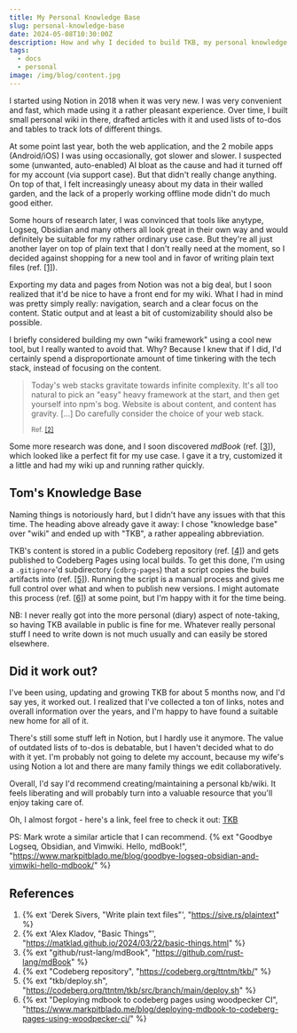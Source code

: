 ```yaml
---
title: My Personal Knowledge Base
slug: personal-knowledge-base
date: 2024-05-08T10:30:00Z
description: How and why I decided to build TKB, my personal knowledge base.
tags:
  - docs
  - personal
image: /img/blog/content.jpg
---
```


I started using Notion in 2018 when it was very new. I was very convenient and fast, which made using it a rather pleasant experience. Over time, I built small personal wiki in there, drafted articles with it and used lists of to-dos and tables to track lots of different things.

At some point last year, both the web application, and the 2 mobile apps (Android/iOS) I was using occasionally, got slower and slower. I suspected some (unwanted, auto-enabled) AI bloat as the cause and had it turned off for my account (via support case). But that didn't really change anything. On top of that, I felt increasingly uneasy about my data in their walled garden, and the lack of a properly working offline mode didn't do much good either.

Some hours of research later, I was convinced that tools like anytype, Logseq, Obsidian and many others all look great in their own way and would definitely be suitable for my rather ordinary use case. But they're all just another layer on top of plain text that I don't really need at the moment, so I decided against shopping for a new tool and in favor of writing plain text files (ref. [[1]](#refs)).

Exporting my data and pages from Notion was not a big deal, but I soon realized that it'd be nice to have a front end for my wiki. What I had in mind was pretty simply really: navigation, search and a clear focus on the content. Static output and at least a bit of customizability should also be possible.

I briefly considered building my own "wiki framework" using a cool new tool, but I really wanted to avoid that. Why? Because I knew that if I did, I'd certainly spend a disproportionate amount of time tinkering with the tech stack, instead of focusing on the content.

> Today's web stacks gravitate towards infinite complexity. It's all too natural to pick an "easy" heavy framework at the start, and then get yourself into npm's bog. Website is about content, and content has gravity. [...] Do carefully consider the choice of your web stack.
>
> <small>Ref. [[2]](#refs)</small>

Some more research was done, and I soon discovered *mdBook* (ref. [[3]](#refs)), which looked like a perfect fit for my use case. I gave it a try, customized it a little and had my wiki up and running rather quickly.

## Tom's Knowledge Base

Naming things is notoriously hard, but I didn't have any issues with that this time. The heading above already gave it away: I chose "knowledge base" over "wiki" and ended up with "TKB", a rather appealing abbreviation.

TKB's content is stored in a public Codeberg repository (ref. [[4]](#refs)) and gets published to Codeberg Pages using local builds. To get this done, I'm using a `.gitignore`'d subdirectory (`cdbrg-pages`) that a script copies the build artifacts into (ref. [[5]](#refs)). Running the script is a manual process and gives me full control over what and when to publish new versions. I might automate this process (ref. [[6]](#refs)) at some point, but I'm happy with it for the time being.

NB: I never really got into the more personal (diary) aspect of note-taking, so having TKB available in public is fine for me. Whatever really personal stuff I need to write down is not much usually and can easily be stored elsewhere.

## Did it work out?

I've been using, updating and growing TKB for about 5 months now, and I'd say yes, it worked out. I realized that I've collected a ton of links, notes and overall information over the years, and I'm happy to have found a suitable new home for all of it.

There's still some stuff left in Notion, but I hardly use it anymore. The value of outdated lists of to-dos is debatable, but I haven't decided what to do with it yet. I'm probably not going to delete my account, because my wife's using Notion a lot and there are many family things we edit collaboratively.

Overall, I'd say I'd recommend creating/maintaining a personal kb/wiki. It feels liberating and will probably turn into a valuable resource that you'll enjoy taking care of.

Oh, I almost forgot - here's a link, feel free to check it out: [TKB](/wiki/)

PS: Mark wrote a similar article that I can recommend.
{% ext "Goodbye Logseq, Obsidian, and Vimwiki. Hello, mdBook!", "https://www.markpitblado.me/blog/goodbye-logseq-obsidian-and-vimwiki-hello-mdbook/" %}

<h2 id="refs">References</h2>

1. {% ext 'Derek Sivers, "Write plain text files"', "https://sive.rs/plaintext" %}
2. {% ext 'Alex Kladov, "Basic Things"', "https://matklad.github.io/2024/03/22/basic-things.html" %}
3. {% ext "github/rust-lang/mdBook", "https://github.com/rust-lang/mdBook" %}
4. {% ext "Codeberg repository", "https://codeberg.org/ttntm/tkb/" %}
5. {% ext "tkb/deploy.sh", "https://codeberg.org/ttntm/tkb/src/branch/main/deploy.sh" %}
6. {% ext "Deploying mdbook to codeberg pages using woodpecker CI", "https://www.markpitblado.me/blog/deploying-mdbook-to-codeberg-pages-using-woodpecker-ci/" %}
